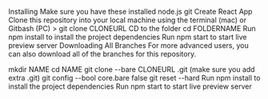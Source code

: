 Installing
Make sure you have these installed
node.js
git
Create React App
Clone this repository into your local machine using the terminal (mac) or Gitbash (PC) > git clone CLONEURL
CD to the folder cd FOLDERNAME
Run npm install to install the project dependencies
Run npm start to start live preview server
Downloading All Branches
For more advanced users, you can also download all of the branches for this repository.

mkdir NAME
cd NAME
git clone --bare CLONEURL .git (make sure you add extra .git)
git config --bool core.bare false
git reset --hard
Run npm install to install the project dependencies
Run npm start to start live preview server
